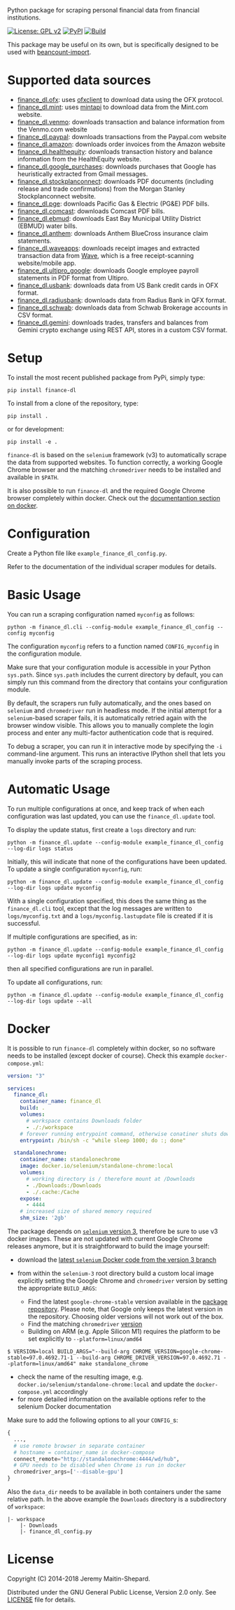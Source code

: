 Python package for scraping personal financial data from financial
institutions.

[![License: GPL v2](https://img.shields.io/badge/License-GPL%20v2-blue.svg)](LICENSE)
[![PyPI](https://img.shields.io/pypi/v/finance-dl)](https://pypi.org/project/finance-dl)
[![Build](https://github.com/jbms/finance-dl/workflows/Build/badge.svg)](https://github.com/jbms/finance-dl/actions?query=workflow%3ABuild)

This package may be useful on its own, but is specifically designed to be
used with
[beancount-import](https://github.com/jbms/beancount-import).

Supported data sources
==

- [finance_dl.ofx](finance_dl/ofx.py): uses
  [ofxclient](https://github.com/captin411/ofxclient) to download data
  using the OFX protocol.
- [finance_dl.mint](finance_dl/mint.py): uses
  [mintapi](https://github.com/mrooney/mintapi) to download data from
  the Mint.com website.
- [finance_dl.venmo](finance_dl/venmo.py): downloads transaction and
  balance information from the Venmo.com website
- [finance_dl.paypal](finance_dl/paypal.py): downloads transactions
  from the Paypal.com website
- [finance_dl.amazon](finance_dl/amazon.py): downloads order invoices
  from the Amazon website
- [finance_dl.healthequity](finance_dl/healthequity.py): downloads
  transaction history and balance information from the HealthEquity
  website.
- [finance_dl.google_purchases](finance_dl/google_purchases.py):
  downloads purchases that Google has heuristically extracted from
  Gmail messages.
- [finance_dl.stockplanconnect](finance_dl/stockplanconnect.py):
  downloads PDF documents (including release and trade confirmations)
  from the Morgan Stanley Stockplanconnect website.
- [finance_dl.pge](finance_dl/pge.py): downloads Pacific Gas &
  Electric (PG&E) PDF bills.
- [finance_dl.comcast](finance_dl/comcast.py): downloads Comcast PDF
  bills.
- [finance_dl.ebmud](finance_dl/ebmud.py): downloads East Bay
  Municipal Utility District (EBMUD) water bills.
- [finance_dl.anthem](finance_dl/anthem.py): downloads Anthem
  BlueCross insurance claim statements.
- [finance_dl.waveapps](finance_dl/waveapps.py): downloads receipt
  images and extracted transaction data from
  [Wave](https://waveapps.com), which is a free receipt-scanning
  website/mobile app.
- [finance_dl.ultipro_google](finance_dl/ultipro_google.py): downloads
  Google employee payroll statements in PDF format from Ultipro.
- [finance_dl.usbank](finance_dl/usbank.py): downloads data from US Bank credit cards in OFX format.
- [finance_dl.radiusbank](finance_dl/radiusbank.py): downloads data from Radius Bank in QFX format.
- [finance_dl.schwab](finance_dl/schwab.py): downloads data from Schwab Brokerage accounts in CSV format.
- [finance_dl.gemini](finance_dl/gemini.py): downloads trades, transfers and balances from Gemini crypto exchange using REST API, stores in a custom CSV format.

Setup
==

To install the most recent published package from PyPi, simply type:

```shell
pip install finance-dl
```

To install from a clone of the repository, type:

```shell
pip install .
```

or for development:

```shell
pip install -e .
```
`finance-dl` is based on the `selenium` framework (v3) to automatically scrape the data from supported websites.
To function correctly, a working Google Chrome browser and the matching `chromedriver` needs to be installed and available in `$PATH`.

It is also possible to run `finance-dl` and the required Google Chrome browser completely within docker. Check out the [documentantion section on docker](#Docker).


Configuration
==

Create a Python file like `example_finance_dl_config.py`.

Refer to the documentation of the individual scraper modules for
details.

Basic Usage
==

You can run a scraping configuration named `myconfig` as follows:

    python -m finance_dl.cli --config-module example_finance_dl_config --config myconfig

The configuration `myconfig` refers to a function named
`CONFIG_myconfig` in the configuration module.

Make sure that your configuration module is accessible in your Python
`sys.path`.  Since `sys.path` includes the current directory by
default, you can simply run this command from the directory that
contains your configuration module.

By default, the scrapers run fully automatically, and the ones based
on `selenium` and `chromedriver` run in headless mode.  If the initial
attempt for a `selenium`-based scraper fails, it is automatically
retried again with the browser window visible.  This allows you to
manually complete the login process and enter any multi-factor
authentication code that is required.

To debug a scraper, you can run it in interactive mode by specifying
the `-i` command-line argument.  This runs an interactive IPython
shell that lets you manually invoke parts of the scraping process.

Automatic Usage
==

To run multiple configurations at once, and keep track of when each
configuration was last updated, you can use the `finance_dl.update`
tool.

To display the update status, first create a `logs` directory and run:

    python -m finance_dl.update --config-module example_finance_dl_config --log-dir logs status

Initially, this will indicate that none of the configurations have
been updated.  To update a single configuration `myconfig`, run:

    python -m finance_dl.update --config-module example_finance_dl_config --log-dir logs update myconfig

With a single configuration specified, this does the same thing as the
`finance_dl.cli` tool, except that the log messages are written to
`logs/myconfig.txt` and a `logs/myconfig.lastupdate` file is created
if it is successful.

If multiple configurations are specified, as in:

    python -m finance_dl.update --config-module example_finance_dl_config --log-dir logs update myconfig1 myconfig2

then all specified configurations are run in parallel.

To update all configurations, run:

    python -m finance_dl.update --config-module example_finance_dl_config --log-dir logs update --all

Docker
==
It is possible to run `finance-dl` completely within docker, so no software needs to be installed (except docker of course). Check this example `docker-compose.yml`:

```yml
version: "3"

services:
  finance_dl:
    container_name: finance_dl
    build: .
    volumes:
      # workspace contains Downloads folder
      - ./:/workspace
    # forever running entrypoint command, otherwise conatiner shuts down immediately
    entrypoint: /bin/sh -c "while sleep 1000; do :; done"

  standalonechrome:
    container_name: standalonechrome
    image: docker.io/selenium/standalone-chrome:local
    volumes:
      # working directory is / therefore mount at /Downloads
      - ./Downloads:/Downloads
      - ./.cache:/Cache
    expose:
      - 4444
    # increased size of shared memory required
    shm_size: '2gb'
```

The package depends on [`selenium` version 3](https://github.com/SeleniumHQ/docker-selenium/tree/selenium-3), therefore be sure to use v3 docker images. These are not updated with current Google Chrome releases anymore, but it is straightforward to build the image yourself:

- download the [latest `selenium` Docker code from the version 3 branch](https://github.com/SeleniumHQ/docker-selenium/tree/selenium-3)
  
- from within the `selenium-3` root directory build a custom local image explicitly setting the Google Chrome and `chromedriver` version by setting the appropriate `BUILD_ARGS`:
  - Find the latest `google-chrome-stable` version available in the [package repository](https://www.ubuntuupdates.org/package/google_chrome/stable/main/base/google-chrome-stable). Please note, that Google only keeps the latest version in the repository. Choosing older versions will not work out of the box.
  - Find the matching `chromedriver` [version](https://chromedriver.chromium.org/downloads)
  - Building on ARM (e.g. Apple Silicon M1) requires the platform to be set explicitly to `--platform=linux/amd64`

```shell
$ VERSION=local BUILD_ARGS="--build-arg CHROME_VERSION=google-chrome-stable=97.0.4692.71-1 --build-arg CHROME_DRIVER_VERSION=97.0.4692.71 --platform=linux/amd64" make standalone_chrome
```

- check the name of the resulting image, e.g. `docker.io/selenium/standalone-chrome:local` and update the `docker-compose.yml` accordingly
- for more detailed information on the available options refer to the selenium Docker documentation

Make sure to add the following options to all your `CONFIG_`s:
```python
{
  ...,
  # use remote browser in separate container
  # hostname = container_name in docker-compose
  connect_remote="http://standalonechrome:4444/wd/hub",
  # GPU needs to be disabled when Chrome is run in docker
  chromedriver_args=['--disable-gpu']
}
```
Also the `data_dir` needs to be available in both containers under the same relative path. In the above example the `Downloads` directory is a subdirectory of `workspace`:
```
|- workspace
    |- Downloads
    |- finance_dl_config.py
```


License
==

Copyright (C) 2014-2018 Jeremy Maitin-Shepard.

Distributed under the GNU General Public License, Version 2.0 only.
See [LICENSE](LICENSE) file for details.
